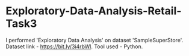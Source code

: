# Exploratory-Data-Analysis-Retail-Task3
I performed 'Exploratory Data Analysis' on dataset 'SampleSuperStore'. Dataset link - https://bit.ly/3i4rbWl.  Tool used - Python.
